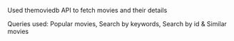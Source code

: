 Used themoviedb API to fetch movies and their details

Queries used:
Popular movies, Search by keywords, Search by id & Similar movies
